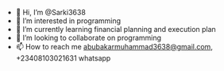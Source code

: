 - 👋 Hi, I’m @Sarki3638
- 👀 I’m interested in programming
- 🌱 I’m currently learning financial planning and execution plan
- 💞️ I’m looking to collaborate on programming
- 📫 How to reach me abubakarmuhammad3638@gmail.com, +23408103021631 whatsapp

<!---
Sarki3638/Sarki3638 is a ✨ special ✨ repository because its `README.md` (this file) appears on your GitHub profile.
You can click the Preview link to take a look at your changes.
--->
